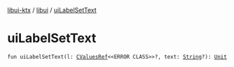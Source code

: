 [libui-ktx](../index.md) / [libui](index.md) / [uiLabelSetText](./ui-label-set-text.md)

# uiLabelSetText

`fun uiLabelSetText(l: `[`CValuesRef`](../kotlinx.cinterop/-c-values-ref/index.md)`<<ERROR CLASS>>?, text: `[`String`](https://kotlinlang.org/api/latest/jvm/stdlib/kotlin/-string/index.html)`?): `[`Unit`](https://kotlinlang.org/api/latest/jvm/stdlib/kotlin/-unit/index.html)